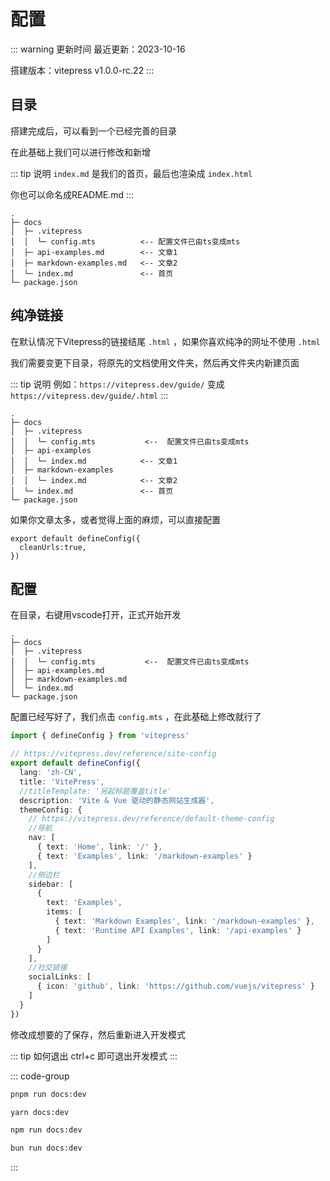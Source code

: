 # 配置

::: warning 更新时间
最近更新：2023-10-16

搭建版本：vitepress v1.0.0-rc.22
:::



## 目录

搭建完成后，可以看到一个已经完善的目录

在此基础上我们可以进行修改和新增

::: tip 说明
`index.md` 是我们的首页，最后也渲染成 `index.html`

你也可以命名成README.md
:::

```
.
├─ docs
│  ├─ .vitepress
│  │  └─ config.mts          <-- 配置文件已由ts变成mts
│  ├─ api-examples.md        <-- 文章1
│  ├─ markdown-examples.md   <-- 文章2
│  └─ index.md               <-- 首页
└─ package.json
```


## 纯净链接

在默认情况下Vitepress的链接结尾 `.html` ，如果你喜欢纯净的网址不使用 `.html`

我们需要变更下目录，将原先的文档使用文件夹，然后再文件夹内新建页面

::: tip 说明
例如：`https://vitepress.dev/guide/` 变成 `https://vitepress.dev/guide/.html`
:::



```md{6,8}
.
├─ docs
│  ├─ .vitepress
│  │  └─ config.mts           <--  配置文件已由ts变成mts
│  ├─ api-examples           
│  │  └─ index.md            <-- 文章1
│  ├─ markdown-examples      
│  │  └─ index.md            <-- 文章2
│  └─ index.md               <-- 首页
└─ package.json
```

如果你文章太多，或者觉得上面的麻烦，可以直接配置

```ts{2}
export default defineConfig({
  cleanUrls:true,
})
```



## 配置

在目录，右键用vscode打开，正式开始开发

```md{4}
.
├─ docs
│  ├─ .vitepress
│  │  └─ config.mts           <--  配置文件已由ts变成mts
│  ├─ api-examples.md
│  ├─ markdown-examples.md
│  └─ index.md
└─ package.json
```

配置已经写好了，我们点击 `config.mts` ，在此基础上修改就行了


```ts
import { defineConfig } from 'vitepress'

// https://vitepress.dev/reference/site-config
export default defineConfig({
  lang: 'zh-CN',
  title: 'VitePress',
  //titleTemplate: '另起标题覆盖title'
  description: 'Vite & Vue 驱动的静态网站生成器',
  themeConfig: {
    // https://vitepress.dev/reference/default-theme-config
    //导航
    nav: [
      { text: 'Home', link: '/' }, 
      { text: 'Examples', link: '/markdown-examples' }
    ],
    //侧边栏
    sidebar: [
      {
        text: 'Examples',
        items: [
          { text: 'Markdown Examples', link: '/markdown-examples' },
          { text: 'Runtime API Examples', link: '/api-examples' }
        ]
      }
    ],
    //社交链接
    socialLinks: [
      { icon: 'github', link: 'https://github.com/vuejs/vitepress' }
    ]
  }
})

```



修改成想要的了保存，然后重新进入开发模式

::: tip 如何退出
ctrl+c 即可退出开发模式
:::

::: code-group
```sh [pmpm]
pnpm run docs:dev
```

```sh [yarn]
yarn docs:dev
```

```sh [npm]
npm run docs:dev
```

```sh [bun]
bun run docs:dev
```
:::

